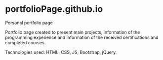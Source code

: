 # portfolioPage.github.io
Personal portfolio page

Portfolio page created to present main projects, information of the programming experience and information of the received certifications and completed courses.

Technologies used: HTML, CSS, JS, Bootstrap, jQuery.
